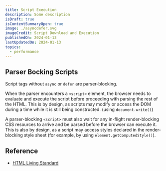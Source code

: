 ```yaml
---
title: Script Execution
description: Some description
isDraft: true
isContentSummaryOpen: true
image: ./asyncdefer.svg
imageCredit: Script Download and Execution
publishedOn: 2024-01-13
lastUpdatedOn: 2024-01-13
topics:
  - performance
---
```


## Parser Bocking Scripts

Script tags without `async` or `defer` are parser-blocking.

When the parser encounters a `<script>` element, the browser needs to evaluate and execute the script before proceeding with parsing the rest of the HTML. This is by design, as scripts may modify or access the DOM during a time while it is still being constructed. (using `document.write()`)

A parser-blocking `<script>` must also wait for any in-flight render-blocking CSS resources to arrive and be parsed before the browser can execute it. This is also by design, as a script may access styles declared in the render-blocking style sheet (for example, by using `element.getComputedStyle()`).

## Reference

- [HTML Living Standard](https://html.spec.whatwg.org/multipage/scripting.html)
